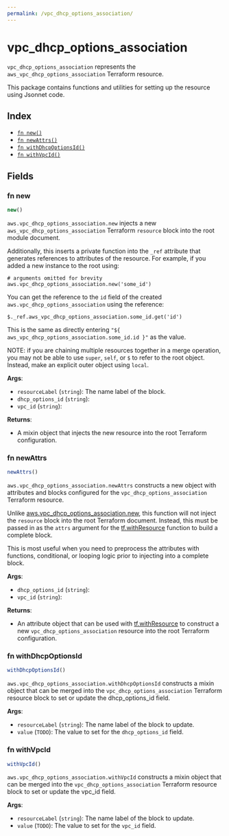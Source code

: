 ```yaml
---
permalink: /vpc_dhcp_options_association/
---
```


# vpc_dhcp_options_association

`vpc_dhcp_options_association` represents the `aws_vpc_dhcp_options_association` Terraform resource.



This package contains functions and utilities for setting up the resource using Jsonnet code.


## Index

* [`fn new()`](#fn-new)
* [`fn newAttrs()`](#fn-newattrs)
* [`fn withDhcpOptionsId()`](#fn-withdhcpoptionsid)
* [`fn withVpcId()`](#fn-withvpcid)

## Fields

### fn new

```ts
new()
```


`aws.vpc_dhcp_options_association.new` injects a new `aws_vpc_dhcp_options_association` Terraform `resource`
block into the root module document.

Additionally, this inserts a private function into the `_ref` attribute that generates references to attributes of the
resource. For example, if you added a new instance to the root using:

    # arguments omitted for brevity
    aws.vpc_dhcp_options_association.new('some_id')

You can get the reference to the `id` field of the created `aws.vpc_dhcp_options_association` using the reference:

    $._ref.aws_vpc_dhcp_options_association.some_id.get('id')

This is the same as directly entering `"${ aws_vpc_dhcp_options_association.some_id.id }"` as the value.

NOTE: if you are chaining multiple resources together in a merge operation, you may not be able to use `super`, `self`,
or `$` to refer to the root object. Instead, make an explicit outer object using `local`.

**Args**:
  - `resourceLabel` (`string`): The name label of the block.
  - `dhcp_options_id` (`string`): 
  - `vpc_id` (`string`): 

**Returns**:
- A mixin object that injects the new resource into the root Terraform configuration.


### fn newAttrs

```ts
newAttrs()
```


`aws.vpc_dhcp_options_association.newAttrs` constructs a new object with attributes and blocks configured for the `vpc_dhcp_options_association`
Terraform resource.

Unlike [aws.vpc_dhcp_options_association.new](#fn-vpcdhcpoptionsassociationnew), this function will not inject the `resource`
block into the root Terraform document. Instead, this must be passed in as the `attrs` argument for the
[tf.withResource](https://github.com/tf-libsonnet/core/tree/main/docs#fn-withresource) function to build a complete block.

This is most useful when you need to preprocess the attributes with functions, conditional, or looping logic prior to
injecting into a complete block.

**Args**:
  - `dhcp_options_id` (`string`): 
  - `vpc_id` (`string`): 

**Returns**:
  - An attribute object that can be used with [tf.withResource](https://github.com/tf-libsonnet/core/tree/main/docs#fn-withresource) to construct a new `vpc_dhcp_options_association` resource into the root Terraform configuration.


### fn withDhcpOptionsId

```ts
withDhcpOptionsId()
```

`aws.vpc_dhcp_options_association.withDhcpOptionsId` constructs a mixin object that can be merged into the `vpc_dhcp_options_association`
Terraform resource block to set or update the dhcp_options_id field.



**Args**:
  - `resourceLabel` (`string`): The name label of the block to update.
  - `value` (`TODO`): The value to set for the `dhcp_options_id` field.


### fn withVpcId

```ts
withVpcId()
```

`aws.vpc_dhcp_options_association.withVpcId` constructs a mixin object that can be merged into the `vpc_dhcp_options_association`
Terraform resource block to set or update the vpc_id field.



**Args**:
  - `resourceLabel` (`string`): The name label of the block to update.
  - `value` (`TODO`): The value to set for the `vpc_id` field.
